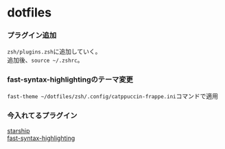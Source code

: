 # dotfiles

### プラグイン追加
`zsh/plugins.zsh`に追加していく。  
追加後、`source ~/.zshrc`。

### fast-syntax-highlightingのテーマ変更
`fast-theme ~/dotfiles/zsh/.config/catppuccin-frappe.ini`コマンドで適用

### 今入れてるプラグイン
[starship](https://github.com/starship/starship)  
[fast-syntax-highlighting](https://github.com/zdharma/fast-syntax-highlighting)
